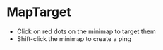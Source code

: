 # MapTarget

- Click on red dots on the minimap to target them
- Shift-click the minimap to create a ping
